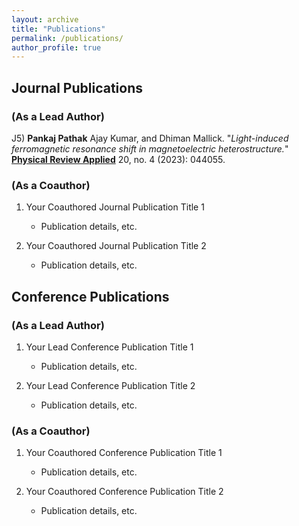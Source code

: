```yaml
---
layout: archive
title: "Publications"
permalink: /publications/
author_profile: true
---
```


## Journal Publications

### (As a Lead Author)

J5) **Pankaj Pathak** Ajay Kumar, and Dhiman Mallick. "*Light-induced ferromagnetic resonance shift in magnetoelectric heterostructure.*" [**Physical Review Applied**](https://doi.org/10.1103/PhysRevApplied.20.044055) 20, no. 4 (2023): 044055.



### (As a Coauthor)

1. Your Coauthored Journal Publication Title 1
   - Publication details, etc.

2. Your Coauthored Journal Publication Title 2
   - Publication details, etc.

## Conference Publications

### (As a Lead Author)

1. Your Lead Conference Publication Title 1
   - Publication details, etc.

2. Your Lead Conference Publication Title 2
   - Publication details, etc.

### (As a Coauthor)

1. Your Coauthored Conference Publication Title 1
   - Publication details, etc.

2. Your Coauthored Conference Publication Title 2
   - Publication details, etc.

